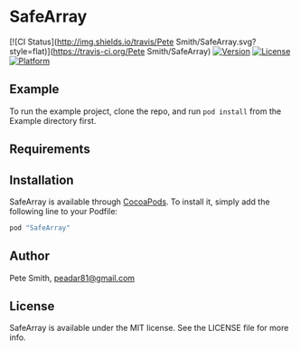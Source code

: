 # SafeArray

[![CI Status](http://img.shields.io/travis/Pete Smith/SafeArray.svg?style=flat)](https://travis-ci.org/Pete Smith/SafeArray)
[![Version](https://img.shields.io/cocoapods/v/SafeArray.svg?style=flat)](http://cocoapods.org/pods/SafeArray)
[![License](https://img.shields.io/cocoapods/l/SafeArray.svg?style=flat)](http://cocoapods.org/pods/SafeArray)
[![Platform](https://img.shields.io/cocoapods/p/SafeArray.svg?style=flat)](http://cocoapods.org/pods/SafeArray)

## Example

To run the example project, clone the repo, and run `pod install` from the Example directory first.

## Requirements

## Installation

SafeArray is available through [CocoaPods](http://cocoapods.org). To install
it, simply add the following line to your Podfile:

```ruby
pod "SafeArray"
```

## Author

Pete Smith, peadar81@gmail.com

## License

SafeArray is available under the MIT license. See the LICENSE file for more info.
